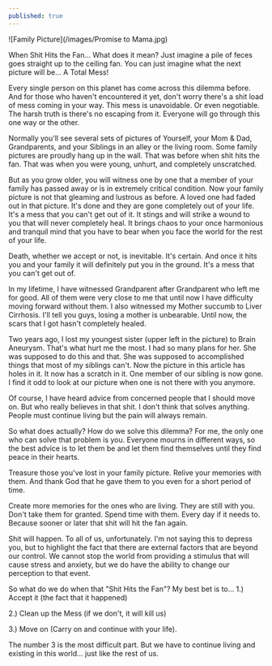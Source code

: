 ```yaml
---
published: true
---
```

![Family Picture](/images/Promise to Mama.jpg)

When Shit Hits the Fan... What does it mean? 
Just imagine a pile of feces goes straight up to the ceiling fan.  You can just imagine what the next picture will be... 
A Total Mess!

Every single person on this planet has come across this dilemma before. And for those who haven't encountered it yet, don't worry there's a shit load of mess coming in your way.
This mess is unavoidable. Or even negotiable. The harsh truth is there's no escaping from it.
Everyone will go through this one way or the other.

Normally you'll see several sets of pictures of Yourself, your Mom & Dad, Grandparents, and your Siblings in an alley or the living room. Some family pictures are proudly hang up in the wall.
That was before when shit hits the fan. That was when you were young, unhurt, and completely unscratched. 

But as you grow older, you will witness one by one that a member of your family has passed away or is in extremely critical condition. 
Now your family picture is not that gleaming and lustrous as before. A loved one had faded out in that picture. 
It's done and they are gone completely out of your life. 
It's a mess that you can't get out of it. It stings and will strike a wound to you that will never completely heal. 
It brings chaos to your once harmonious and tranquil mind that you have to bear when you face the world for the rest of your life.

Death, whether we accept or not, is inevitable. 
It's certain. And once it hits you and your family it will definitely put you in the ground. 
It's a mess that you can't get out of. 

In my lifetime, I have witnessed Grandparent after Grandparent who left me for good. All of them were very close to me that until now I have difficulty moving forward without them. 
I also witnessed my Mother succumb to Liver Cirrhosis. 
I'll tell you guys, losing a mother is unbearable. Until now, the scars that I got hasn't completely healed. 

Two years ago, I lost my youngest sister (upper left in the picture) to Brain Aneurysm. 
That's what hurt me the most. I had so many plans for her. 
She was supposed to do this and that. She was supposed to accomplished things that most of my siblings can't.
Now the picture in this article has holes in it. It now has a scratch in it. One member of our sibling is now gone. 
I find it odd to look at our picture when one is not there with you anymore.

Of course, I have heard advice from concerned people that I should move on. But who really believes in that shit. 
I don't think that solves anything. People must continue living but the pain will always remain.

So what does actually? How do we solve this dilemma?
For me, the only one who can solve that problem is you. Everyone mourns in different ways, so the best advice is to let them be and let them find themselves until they find peace in their hearts. 

Treasure those you've lost in your family picture. Relive your memories with them. And thank God that he gave them to you even for a short period of time.

Create more memories for the ones who are living. 
They are still with you. Don't take them for granted. 
Spend time with them. Every day if it needs to. 
Because sooner or later that shit will hit the fan again.

Shit will happen. To all of us, unfortunately. 
I'm not saying this to depress you, but to highlight the fact that there are external factors that are beyond our control. 
We cannot stop the world from providing a stimulus that will cause stress and anxiety, but we do have the ability to change our perception to that event. 

So what do we do when that "Shit Hits the Fan"? 
My best bet is to...
1.) Accept it 
(the fact that it happened)

2.) Clean up the Mess 
(if we don't, it will kill us)

3.) Move on 
(Carry on and continue with your life).

The number 3 is the most difficult part. 
But we have to continue living and existing in this world... just like the rest of us.
 
  
